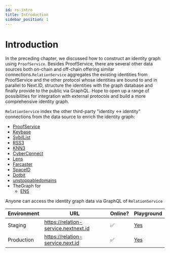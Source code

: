 ```yaml
---
id: rs-intro
title: Introduction
sidebar_position: 1
---
```

# Introduction
In the preceding chapter, we discussed how to construct an identity graph using `ProofService`. Besides ProofService, there are several other data sources both on-chain and off-chain offering similar connections.`RelationService` aggregates the existing identities from ProofService and the other protocol whose identities are bound to and in parallel to Next.ID, structure the identities with the graph database and finally provide to the public via GraphQL. Hope to open up a range of possibilities for integration with external protocols and build a more comprehensive identity graph.

`RelationService` index the other third-party "identity <-> identity" connections from the data source to enrich the identity graph:
- [ProofService](../proof-service/ps-intro)
- [Keybase](https://keybase.io)
- [SybilList](https://github.com/Uniswap/sybil-list/blob/master/verified.json)
- [RSS3](https://rss3.io/network/api.html)
- [KNN3](https://docs.knn3.xyz/graphql)
- [CyberConnect](https://cyberconnect.me)
- [Lens](https://www.lens.dev/)
- [Farcaster](https://www.farcaster.xyz/)
- [SpaceID](https://space.id/)
- [Dotbit](https://www.did.id/)
- [unstoppabledomains](https://unstoppabledomains.com/)
- TheGraph for
  - [ENS](https://thegraph.com/hosted-service/subgraph/ensdomains/ens)

Anyone can access the identity graph data via GraphQL of `RelationService`

| Environment | URL                                  | Online? | Playground                                  |
|-------------|--------------------------------------|---------|---------------------------------------------|
| Staging     | https://relation-service.nextnext.id | ✅      | [Yes](https://relation-service.nextnext.id) |
| Production  | https://relation-service.next.id     | ✅      | [Yes](https://relation-service.next.id)     |


